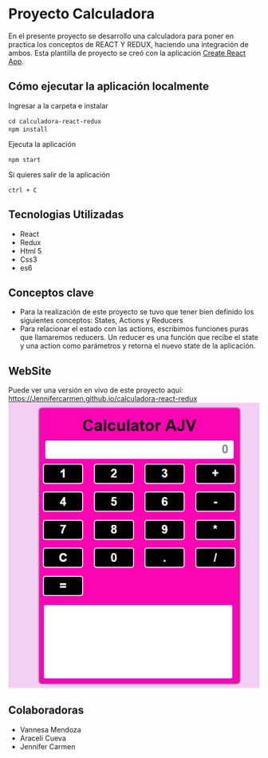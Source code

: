 # Proyecto Calculadora

En el presente proyecto se desarrollo una calculadora para poner en practica los conceptos de REACT Y REDUX, haciendo una integración de ambos.
Esta plantilla de proyecto se creó con la aplicación [Create React App](https://github.com/facebookincubator/create-react-app).
## Cómo ejecutar la aplicación localmente
Ingresar a la carpeta e instalar 
```
cd calculadora-react-redux
npm install
```

Ejecuta la aplicación

```
npm start
```

Si quieres salir de la aplicación

```
ctrl + C
```


## Tecnologias  Utilizadas

- React
- Redux
- Html 5 
- Css3
- es6

## Conceptos clave

- Para la realización de este proyecto se tuvo que tener bien definido los siguientes conceptos:
States, Actions y Reducers
- Para relacionar el estado con las actions, escribimos funciones puras que llamaremos reducers. Un reducer es una función que recibe el state y una action como parámetros y retorna el nuevo state de la aplicación. 

## WebSite
Puede ver una versión en vivo de este proyecto aquí: https://Jennifercarmen.github.io/calculadora-react-redux
![pagina](public/assets/docs/calculadora.PNG)


## Colaboradoras

- Vannesa Mendoza
- Araceli Cueva
- Jennifer Carmen
